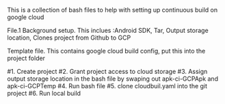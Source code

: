 This is a collection of bash files to help with setting up continuous build on google cloud

File.1 Background setup. This inclues :Android SDK, Tar, Output storage location, Clones project from Github to GCP

Template file. This contains google cloud build config, put this into the project folder

#1. Create project
#2. Grant project access to cloud storage
#3. Assign output storage location in the bash file by swaping out apk-ci-GCPApk and apk-ci-GCPTemp
#4. Run bash file
#5. clone cloudbuil.yaml into the git project
#6. Run local build

